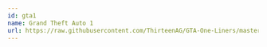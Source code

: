 ```yaml
---
id: gta1
name: Grand Theft Auto 1
url: https://raw.githubusercontent.com/ThirteenAG/GTA-One-Liners/master/GTA1/gta1wd.json
---
```

